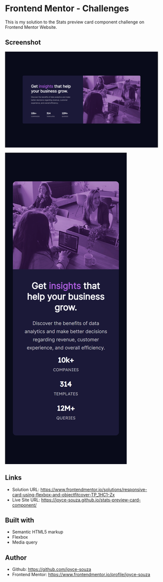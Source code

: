 # Frontend Mentor - Challenges

This is my solution to the Stats preview card component challenge on Frontend Mentor Website.

## Screenshot

![Stats preview card component - desktop](images/screenshot-desktop.png)

![Stats preview card component - mobile](images/screenshot-mobile.png)


## Links

- Solution URL: https://www.frontendmentor.io/solutions/responsive-card-using-flexbox-and-objectfitcover-TP_1HC1-Zx
- Live Site URL: https://joyce-souza.github.io/stats-preview-card-component/

## Built with

- Semantic HTML5 markup
- Flexbox
- Media query

## Author

- Github: https://github.com/joyce-souza
- Frontend Mentor: https://www.frontendmentor.io/profile/joyce-souza